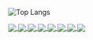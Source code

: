

![Top Langs](https://github-readme-stats.vercel.app/api/top-langs/?username=Acronix98&langs_count=10&layout=compact&card_width=755&title_color=ff1100&text_color=0018ef&border_color=ff6900&bg_color=000000&PAT_1)

<a href="https://github.com/Acronix98/NSML">
  <img align="center" src="https://github-readme-stats.vercel.app/api/pin/?username=Acronix98&repo=NSML&title_color=ff1100&text_color=0018ef&border_color=ff6900&icon_color=ff6900&bg_color=000000&PAT_1" />
</a>
<a href="https://github.com/Acronix98/Ultimate-Everything-Pack">
  <img align="center" src="https://github-readme-stats.vercel.app/api/pin/?username=Acronix98&repo=Ultimate-Everything-Pack&title_color=ff1100&text_color=0018ef&border_color=ff6900&icon_color=ff6900&bg_color=000000&PAT_1" />
</a>
<a href="https://github.com/Acronix98/The-Eternity-Mod">
  <img align="center" src="https://github-readme-stats.vercel.app/api/pin/?username=Acronix98&repo=The-Eternity-Mod&title_color=ff1100&text_color=0018ef&border_color=ff6900&icon_color=ff6900&bg_color=000000&PAT_1" />
</a>
<a href="https://github.com/Acronix98/The-Eternity-Craft">
  <img align="center" src="https://github-readme-stats.vercel.app/api/pin/?username=Acronix98&repo=The-Eternity-Craft&title_color=ff1100&text_color=0018ef&border_color=ff6900&icon_color=ff6900&bg_color=000000&PAT_1" />
</a>
<a href="https://github.com/Acronix98/Untamed">
  <img align="center" src="https://github-readme-stats.vercel.app/api/pin/?username=Acronix98&repo=Untamed&title_color=ff1100&text_color=0018ef&border_color=ff6900&icon_color=ff6900&bg_color=000000&PAT_1" />
</a>
<a href="https://github.com/Acronix98/Beyond">
  <img align="center" src="https://github-readme-stats.vercel.app/api/pin/?username=Acronix98&repo=Beyond&title_color=ff1100&text_color=0018ef&border_color=ff6900&icon_color=ff6900&bg_color=000000&PAT_1" />
</a>
<a href="https://github.com/Acronix98/Superstar">
  <img align="center" src="https://github-readme-stats.vercel.app/api/pin/?username=Acronix98&repo=Superstar&title_color=ff1100&text_color=0018ef&border_color=ff6900&icon_color=ff6900&bg_color=000000&PAT_1" />
</a>
<a href="https://github.com/Acronix98/Newer">
  <img align="center" src="https://github-readme-stats.vercel.app/api/pin/?username=Acronix98&repo=Newer&title_color=ff1100&text_color=0018ef&border_color=ff6900&icon_color=ff6900&bg_color=000000&PAT_1" />
</a>

